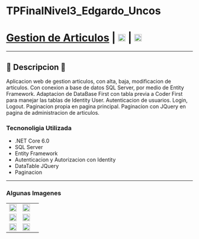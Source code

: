 # TPFinalNivel3_Edgardo_Uncos
# [Gestion de Articulos](https://github.com/EdgardoUncos/TPFinalNivel3_Edgardo_Uncos) | [<img src="https://i.postimg.cc/5NBMxTJX/github.png"  alt="GitHub" height="20px" />](https://github.com/EdgardoUncos) | [<img src="https://i.postimg.cc/J7BLFtdc/linkedin.png" height="20px"/>](https://www.linkedin.com/in/edgardo-uncos-89113537/)

---
## 📜 Descripcion 📜
Aplicacion web de gestion articulos, con alta, baja, modificacion de articulos.
Con conexion a base de datos SQL Server, por medio de Entity Framework.
Adaptacion de DataBase First con tabla previa a Coder First para manejar las tablas de Identity User.
Autenticacion de usuarios.
Login, Logout.
Paginacion propia en pagina principal.
Paginacion con JQuery en pagina de administracion de articulos.

### Tecnonoligia Utilizada

- .NET Core 6.0
- SQL Server
- Entity Framework
- Autenticacion y Autorizacion con Identity
- DataTable JQuery
- Paginacion

---

### Algunas Imagenes

<table>
    <tr> 
        <td><img src="https://postimg.cc/HV0CWSGV][img]https://i.postimg.cc/HV0CWSGV/Home.png" width="100%" /></td>
        <td><img src="https://postimg.cc/G8Z1tVhs][img]https://i.postimg.cc/G8Z1tVhs/Admin-Articulos.png" width="100%" /><td> 
    </tr>
    <tr> 
        <td><img src="https://postimg.cc/q6yH3wzD][img]https://i.postimg.cc/q6yH3wzD/Admin-Usuarios.png" width="100%" /></td> 
        <td><img src="https://i.postimg.cc/7h7WbsGt/administracion.jpg" width="100%" /></td>
    </tr>
    <tr> 
        <td><img src="https://postimg.cc/dLcYKbxb][img]https://i.postimg.cc/dLcYKbxb/Login.png" width="100%" /></td> 
        <td><img src="https://postimg.cc/23ZDMk2d][img]https://i.postimg.cc/23ZDMk2d/Registro.png" width="100%" /></td>
    </tr>
    
</table>
